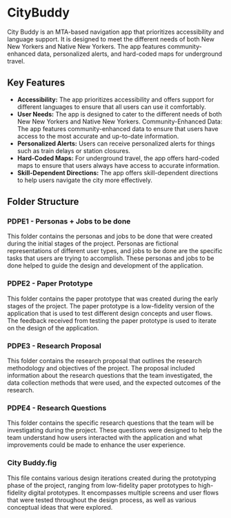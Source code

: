 # CityBuddy

City Buddy is an MTA-based navigation app that prioritizes accessibility and language support. It is designed to meet the different needs of both New New Yorkers and Native New Yorkers. The app features community-enhanced data, personalized alerts, and hard-coded maps for underground travel.

## Key Features

- **Accessibility:** The app prioritizes accessibility and offers support for different languages to ensure that all users can use it comfortably.
- **User Needs:** The app is designed to cater to the different needs of both New New Yorkers and Native New Yorkers.
Community-Enhanced Data: The app features community-enhanced data to ensure that users have access to the most accurate and up-to-date information.
- **Personalized Alerts:** Users can receive personalized alerts for things such as train delays or station closures.
- **Hard-Coded Maps:** For underground travel, the app offers hard-coded maps to ensure that users always have access to accurate information.
- **Skill-Dependent Directions:** The app offers skill-dependent directions to help users navigate the city more effectively.

## Folder Structure

### PDPE1 - Personas + Jobs to be done

This folder contains the personas and jobs to be done that were created during the initial stages of the project. Personas are fictional representations of different user types, and jobs to be done are the specific tasks that users are trying to accomplish. These personas and jobs to be done helped to guide the design and development of the application.

### PDPE2 - Paper Prototype

This folder contains the paper prototype that was created during the early stages of the project. The paper prototype is a low-fidelity version of the application that is used to test different design concepts and user flows. The feedback received from testing the paper prototype is used to iterate on the design of the application.

### PDPE3 - Research Proposal

This folder contains the research proposal that outlines the research methodology and objectives of the project. The proposal included information about the research questions that the team investigated, the data collection methods that were used, and the expected outcomes of the research.

### PDPE4 - Research Questions

This folder contains the specific research questions that the team will be investigating during the project. These questions were designed to help the team understand how users interacted with the application and what improvements could be made to enhance the user experience.

### City Buddy.fig

This file contains various design iterations created during the prototyping phase of the project, ranging from low-fidelity paper prototypes to high-fidelity digital prototypes. It encompasses multiple screens and user flows that were tested throughout the design process, as well as various conceptual ideas that were explored.
